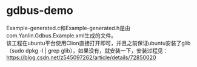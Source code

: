 # gdbus-demo
Example-generated.c和Example-generated.h是由com.Yanlin.Gdbus.Example.xml生成的文件。<br>
该工程在ubuntu平台使用Clion直接打开即可，并且之前保证ubuntu安装了glib（sudo dpkg -l | grep glib），如果没有，就安装一下，安装过程见：<br>
https://blog.csdn.net/z545097262/article/details/72850020
